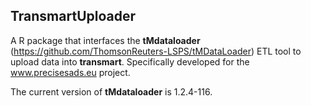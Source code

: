 ## TransmartUploader

A R package that interfaces the **tMdataloader** (https://github.com/ThomsonReuters-LSPS/tMDataLoader)
ETL tool to upload data into **transmart**.
Specifically developed for the www.precisesads.eu project.

The current version of **tMdataloader** is 1.2.4-116.

